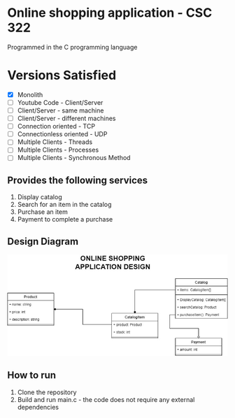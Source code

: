 # Online shopping application - CSC 322

Programmed in the C programming language

# Versions Satisfied

- [x] Monolith
- [ ] Youtube Code - Client/Server
- [ ] Client/Server - same machine
- [ ] Client/Server - different machines
- [ ] Connection oriented - TCP
- [ ] Connectionless oriented - UDP
- [ ] Multiple Clients - Threads
- [ ] Multiple Clients - Processes
- [ ] Multiple Clients - Synchronous Method

## Provides the following services

1. Display catalog
2. Search for an item in the catalog
3. Purchase an item
4. Payment to complete a purchase

## Design Diagram

![UML diagram](design.jpg)

## How to run

1. Clone the repository
2. Build and run main.c - the code does not require any external dependencies
